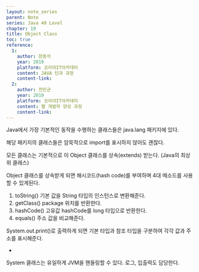 ```yaml
---
layout: note_series
parent: Note
series: Java 40 Level
chapter: 19
title: Object Class
toc: true
reference:
  1:
    author: 한동석
    year: 2019
    platform: 코리아IT아카데미
    content: JAVA 단과 과정
    content-link:
  2:
    author: 전민균
    year: 2019
    platform: 코리아IT아카데미
    content: 웹 개발자 양성 과정
    content-link: 
---
```


Java에서 가장 기본적인 동작을 수행하는 클래스들은 java.lang 패키지에 있다.

해당 패키지의 클래스들은 암묵적으로 import를 표시하지 않아도 괜찮다.


모든 클래스는 기본적으로 이 Object 클래스를 상속(extends) 받는다. (Java의 최상위 클래스)

Object 클래스를 상속받게 되면 해시코드(hash code)를 부여하며 4대 메소드를 사용할 수 있게된다.

1. toString()
  기본 값을 String 타입의 인스턴스로 변환해준다.
2. getClass()
  package 위치를 반환한다.
3. hashCode()
  고유값 hashCode를 long 타입으로 반환한다.
4. equals()
  주소 값을 비교해준다.
 

System.out.print()로 출력하게 되면 기본 타입과 참조 타입을 구분하여 각각 값과 주소를 표시해준다.

 

+

System 클래스는 유일하게 JVM을 핸들링할 수 있다. 로그, 입출력도 담당한다.